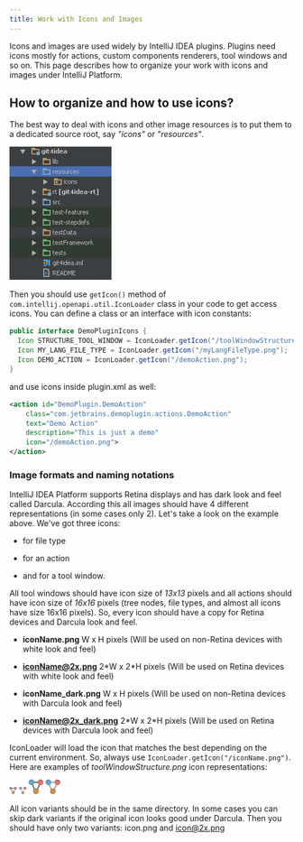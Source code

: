 ```yaml
---
title: Work with Icons and Images
---
```



Icons and images are used widely by IntelliJ IDEA plugins.
Plugins need icons mostly for actions, custom components renderers, tool windows and so on.
This page describes how to organize your work with icons and images under IntelliJ Platform.

## How to organize and how to use icons?

The best way to deal with icons and other image resources is to put them to a dedicated source root, say *"icons"* or *"resources"*.

![Icons](img/icons1.png)

Then you should use `getIcon()` method of `com.intellij.openapi.util.IconLoader` class in your code to get access icons.
You can define a class or an interface with icon constants:

```java
public interface DemoPluginIcons {
  Icon STRUCTURE_TOOL_WINDOW = IconLoader.getIcon("/toolWindowStructure.png");
  Icon MY_LANG_FILE_TYPE = IconLoader.getIcon("/myLangFileType.png");
  Icon DEMO_ACTION = IconLoader.getIcon("/demoAction.png");
}
```
and use icons inside plugin.xml as well:

```xml
<action id="DemoPlugin.DemoAction"
    class="com.jetbrains.demoplugin.actions.DemoAction"
    text="Demo Action"
    description="This is just a demo"
    icon="/demoAction.png">
</action>
```

### Image formats and naming notations

IntelliJ IDEA Platform supports Retina displays and has dark look and feel called Darcula.
According this all images should have 4 different representations (in some cases only 2).
Let's take a look on the example above.
We've got three icons:

*  for file type

*  for an action

*  and for a tool window.

All tool windows should have icon size of *13x13*  pixels and all actions should have icon size of *16x16*  pixels (tree nodes, file types, and almost all icons have size 16x16 pixels).
So, every icon should have a copy for Retina devices and Darcula look and feel.

*  **iconName.png** W x H pixels (Will be used on non-Retina devices with white look and feel)

*  **iconName@2x.png** 2\*W x 2\*H pixels (Will be used on Retina devices with white look and feel)

*  **iconName_dark.png** W x H pixels (Will be used on non-Retina devices with Darcula look and feel)

*  **iconName@2x_dark.png** 2\*W x 2\*H pixels (Will be used on Retina devices with Darcula look and feel)


IconLoader will load the icon that matches the best depending on the current&nbsp;environment.
So, always use `IconLoader.getIcon("/iconName.png")`.
Here are examples of *toolWindowStructure.png* icon representations:


![Tool Window Structure](img/toolWindowStructure.png)
![Tool Window Structure, dark](img/toolWindowStructure_dark.png)
![Tool Window Structure, retina](img/toolWindowStructure@2x.png)
![Tool Window Structure, retina, dark](img/toolWindowStructure@2x_dark.png)

All icon variants should be in the same directory.
In some cases you can skip dark variants if the original icon looks good under Darcula.
Then you should have only two variants: icon.png and icon@2x.png

